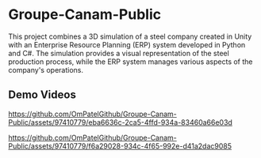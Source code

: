 # Groupe-Canam-Public
This project combines a 3D simulation of a steel company created in Unity with an Enterprise Resource Planning (ERP) system developed in Python and C#. The simulation provides a visual representation of the steel production process, while the ERP system manages various aspects of the company's operations.


## Demo Videos

https://github.com/OmPatelGithub/Groupe-Canam-Public/assets/97410779/eba6636c-2ca5-4ffd-934a-83460a66e03d

https://github.com/OmPatelGithub/Groupe-Canam-Public/assets/97410779/f6a29028-934c-4f65-992e-d41a2dac9085

